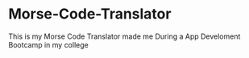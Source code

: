 # Morse-Code-Translator
This is my Morse Code Translator made me During a App Develoment Bootcamp in my college
